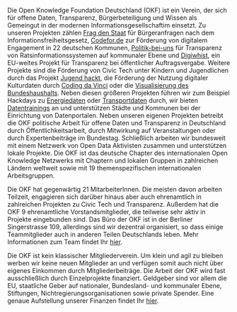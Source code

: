 Die Open Knowledge Foundation Deutschland (OKF) ist ein Verein, der sich für offene Daten, Transparenz, Bürgerbeteiligung und Wissen als Gemeingut in der modernen Informationsgesellschaftim  einsetzt. Zu unseren Projekten zählen [Frag den Staat](http://okfn.de/projekte/fragdenstaat/) für Bürgeranfragen nach dem Informationsfreiheitsgesetz, [Codefor.de](http://okfn.de/projekte/codeforde/) zur Förderung von digitalem Engagement in 22 deutschen Kommunen, [Politik-bei-uns](http://okfn.de/projekte/politikbeiuns/) für Transparenz von Ratsinformationssystemen auf kommunaler Ebene und [Digiwhist](http://okfn.de/projekte/digiwhist/), ein EU-weites Projekt für Transparenz bei öffentlicher Auftragsvergabe. Weitere Projekte sind die Förderung von Civic Tech unter Kindern und Jugendlichen durch das Projekt [Jugend hackt](http://okfn.de/projekte/jugendhackt/), die Förderung der Nutzung digitaler Kulturdaten durch [Coding da Vinci](http://codingdavinci.de/) oder die [Visualisierung des Bundeshaushalts](http://okfn.de/projekte/offenerhaushalt/). Neben diesen größeren Projekten führen wir zum Beispiel Hackdays zu [Energiedaten](http://okfn.de/projekte/energyhack/) oder [Transportdaten](http://okfn.de/projekte/appsandthecity/) durch, wir bieten [Datentrainings](http://okfn.de/services/) an und unterstützen Städte und Kommunen bei der Einrichtung von Datenportalen. Neben unseren eigenen Projekten betreibt die OKF politische Arbeit für offene Daten und Transparenz in Deutschland durch Öffentlichkeitsarbeit, durch Mitwirkung auf Veranstaltungen oder durch Expertenbeiträge im Bundestag. Schließlich arbeiten wir bundesweit mit einem Netzwerk von Open Data Aktivisten zusammen und unterstützen lokale Projekte. Die OKF ist das deutsche Chapter des internationalen Open Knowledge Netzwerks mit Chaptern und lokalen Gruppen in zahlreichen Ländern weltweit sowie mit 19 themenspezifischen internationalen Arbeitsgruppen.

Die OKF hat gegenwärtig 21 MitarbeiterInnen. Die meisten davon arbeiten Teilzeit, engagieren sich darüber hinaus aber auch ehrenamtlich in zahlreichen Projekten zu Civic Tech und Transparenz. Außerdem hat die OKF 9 ehrenamtliche Vorstandsmitglieder, die teilweise sehr aktiv in Projekte eingebunden sind. Das Büro der OKF ist in der Berliner Singerstrasse 109, allerdings sind wir dezentral organisiert, so dass einige Teammitglieder auch in anderen Teilen Deutschlands leben. Mehr Informationen zum Team findet Ihr [hier](http://okfn.de/team/).

Die OKF ist kein klassischer Mitgliederverein. Um klein und agil zu bleiben werben wir keine neuen Mitglieder an und verfügen somit auch nicht über eigenes Einkommen durch Mitgliederbeiträge. Die Arbeit der OKF wird fast ausschließlich durch Einzelprojekte finanziert. Geldgeber sind vor allem die EU, staatliche Geber auf nationaler, Bundesland- und kommunaler Ebene, Stiftungen, Nichtregierungsorganisationen sowie private Spender. Eine genaue Aufstellung unserer Finanzen findet Ihr [hier](http://okfn.de/verein/).